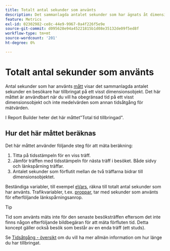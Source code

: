 ```yaml
---
title: Totalt antal sekunder som använts
description: Det sammanlagda antalet sekunder som har ägnats åt dimensionsobjektet.
feature: Metrics
exl-id: 02302982-ce8c-44e9-9967-0a4f226f5e9e
source-git-commit: d095628e94a45221815b1d08e35132de09f5ed8f
workflow-type: tm+mt
source-wordcount: '201'
ht-degree: 0%

---
```


# Totalt antal sekunder som använts

Antal sekunder som har använts [mått](overview.md) visar det sammanlagda antalet sekunder en besökare har tillbringat på ett visst dimensionsobjekt. Det här måttet är användbart när du vill ha obegränsad tid på ett visst dimensionsobjekt och inte medelvärden som annan tidsåtgång för mätvärden.

I Report Builder heter det här måttet&quot;Total tid tillbringad&quot;.

## Hur det här måttet beräknas

Det här måttet använder följande steg för att mäta beräkning:

1. Titta på tidsstämpeln för en viss träff.
2. Jämför träffen med tidsstämpeln för nästa träff i besöket. Både sidvy och länkspårning träffar.
3. Antalet sekunder som förflutit mellan de två träffarna bidrar till dimensionsobjektet.

Beständiga variabler, till exempel [eVars](../dimensions/evar.md), räkna till totalt antal sekunder som har använts. Trafikvariabler, t.ex. [proppar](../dimensions/prop.md), tar med sekunder som använts för efterföljande länkspårningsanrop.

>[!TIP]
>
>Tid som använts mäts inte för den senaste besöksträffen eftersom det inte finns någon efterföljande bildbegäran för att mäta förfluten tid. Detta koncept gäller också besök som består av en enda träff (ett studs).

Se [Tidsåtgång - översikt](time-spent.md) om du vill ha mer allmän information om hur länge du har tillbringat.
